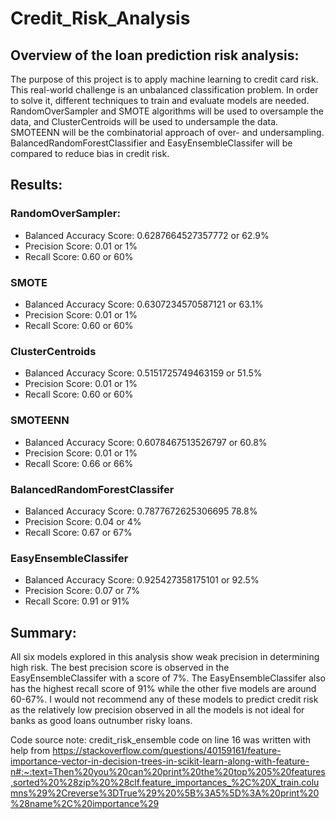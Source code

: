 # Credit_Risk_Analysis
## Overview of the loan prediction risk analysis:
The purpose of this project is to apply machine learning to credit card risk. This real-world challenge is an unbalanced classification problem. In order to solve it, different techniques to train and evaluate models are needed. RandomOverSampler and SMOTE algorithms will be used to oversample the data, and ClusterCentroids will be used to undersample the data. SMOTEENN will be the combinatorial approach of over- and undersampling. BalancedRandomForestClassifier and EasyEnsembleClassifer will be compared to reduce bias in credit risk. 

## Results:
### RandomOverSampler: 
  * Balanced Accuracy Score: 0.6287664527357772 or 62.9%
  * Precision Score: 0.01 or 1%
  * Recall Score: 0.60 or 60%
### SMOTE
  * Balanced Accuracy Score: 0.6307234570587121 or 63.1%
  * Precision Score: 0.01 or 1%
  * Recall Score: 0.60 or 60%
### ClusterCentroids
  * Balanced Accuracy Score: 0.5151725749463159 or 51.5%
  * Precision Score: 0.01 or 1%
  * Recall Score: 0.60 or 60%
### SMOTEENN
  * Balanced Accuracy Score: 0.6078467513526797 or 60.8%
  * Precision Score: 0.01 or 1%
  * Recall Score: 0.66 or 66%
### BalancedRandomForestClassifer
  * Balanced Accuracy Score: 0.7877672625306695 78.8%
  * Precision Score: 0.04 or 4%
  * Recall Score: 0.67 or 67%
### EasyEnsembleClassifer
  * Balanced Accuracy Score: 0.925427358175101 or 92.5%
  * Precision Score: 0.07 or 7%
  * Recall Score: 0.91 or 91%
## Summary:
All six models explored in this analysis show weak precision in determining high risk. The best precision score is observed in the EasyEnsembleClassifer with a score of 7%. The EasyEnsembleClassifer also has the highest recall score of 91% while the other five models are around 60-67%. I would not recommend any of these models to predict credit risk as the relatively low precision observed in all the models is not ideal for banks as good loans outnumber risky loans. 

Code source note:
credit_risk_ensemble code on line 16 was written with help from https://stackoverflow.com/questions/40159161/feature-importance-vector-in-decision-trees-in-scikit-learn-along-with-feature-n#:~:text=Then%20you%20can%20print%20the%20top%205%20features,sorted%20%28zip%20%28clf.feature_importances_%2C%20X_train.columns%29%2Creverse%3DTrue%29%20%5B%3A5%5D%3A%20print%20%28name%2C%20importance%29
